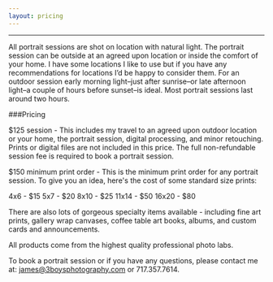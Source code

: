 ```yaml
---
layout: pricing
---
```

__________________________________________________________________________________________________________________________
All portrait sessions are shot on location with natural light. The portrait session can be outside at an agreed upon location or inside the comfort of your home. I have some locations I like to use but if you have any recommendations for locations I’d be happy to consider them. For an outdoor session early morning light–just after sunrise–or late afternoon light–a couple of hours before sunset–is ideal. Most portrait sessions last around two hours. 

###Pricing

$125 session - This includes my travel to an agreed upon outdoor location or your home, the portrait session, digital processing, and minor retouching. Prints or digital files are not included in this price. The full non-refundable session fee is required to book a portrait session.

$150 minimum print order - This is the minimum print order for any portrait session. To give you an idea, here's the cost of some standard size prints:

4x6 - $15
5x7 - $20
8x10 - $25
11x14 - $50
16x20 - $80

There are also lots of gorgeous specialty items available - including fine art prints, gallery wrap canvases, coffee table art books, albums, and custom cards and announcements. 

All products come from the highest quality professional photo labs. 

To book a portrait session or if you have any questions, please contact me at: <james@3boysphotography.com></code> or 717.357.7614.
